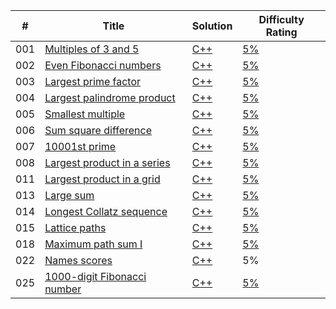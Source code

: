 | # | Title | Solution | Difficulty Rating |
|---| ----- | -------- | ---------- |
|001|[Multiples of 3 and 5](https://projecteuler.net/problem=1)|[C++](./001/001.cpp)|[5%](./001/README.md)|
|002|[Even Fibonacci numbers](https://projecteuler.net/problem=2)|[C++](./002/002.cpp)|[5%](./002/README.md)|
|003|[Largest prime factor](https://projecteuler.net/problem=3)|[C++](./003/003.cpp)|[5%](./003/README.md)|
|004|[Largest palindrome product](https://projecteuler.net/problem=4)|[C++](./004.cpp)|[5%](./004/README.md)|
|005|[Smallest multiple](https://projecteuler.net/problem=5)|[C++](./005/005.cpp)|[5%](./005/README.md)|
|006|[Sum square difference](https://projecteuler.net/problem=6)|[C++](./006/006.cpp)|[5%](./006/README.md)|
|007|[10001st prime](https://projecteuler.net/problem=7)|[C++](./007/007.cpp)|[5%](./007/README.md)|
|008|[Largest product in a series](https://projecteuler.net/problem=8)|[C++](./008/008.cpp)|[5%](./008/README.md)|
|011|[Largest product in a grid](https://projecteuler.net/problem=11)|[C++](./011/011.cpp)|[5%](./011/README.md)|
|013|[Large sum](https://projecteuler.net/problem=13)|[C++](./013/013.cpp)|[5%](./013/README.md)|
|014|[Longest Collatz sequence](https://projecteuler.net/problem=14)|[C++](./014/014.cpp)|[5%](./014/README.md)|
|015|[Lattice paths](https://projecteuler.net/problem=15)|[C++](./015/015.cpp)|[5%](./015/README.md)|
|018|[Maximum path sum I](https://projecteuler.net/problem=18)|[C++](./018/018.cpp)|[5%](./018/README.md)|
|022|[Names scores](https://projecteuler.net/problem=22)|[C++](./022/022.cpp)|5%|
|025|[1000-digit Fibonacci number](https://projecteuler.net/problem=25)|[C++](./025/025.cpp)|[5%](./025/README.md)|
